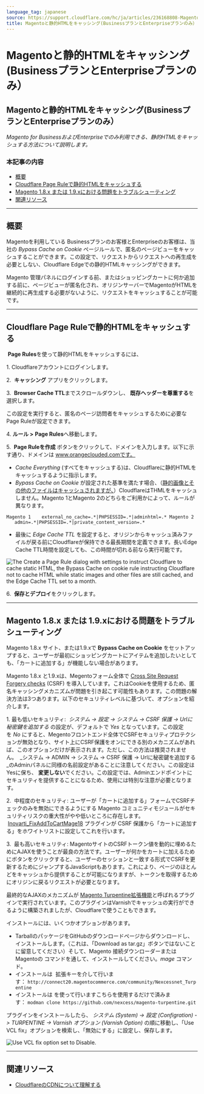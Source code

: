 ```yaml
---
language_tag: japanese
source: https://support.cloudflare.com/hc/ja/articles/236168808-Magento%E3%81%A8%E9%9D%99%E7%9A%84HTML%E3%82%92%E3%82%AD%E3%83%A3%E3%83%83%E3%82%B7%E3%83%B3%E3%82%B0-Business%E3%83%97%E3%83%A9%E3%83%B3%E3%81%A8Enterprise%E3%83%97%E3%83%A9%E3%83%B3%E3%81%AE%E3%81%BF-
title: Magentoと静的HTMLをキャッシング(BusinessプランとEnterpriseプランのみ）
---
```


# Magentoと静的HTMLをキャッシング(BusinessプランとEnterpriseプランのみ）

## Magentoと静的HTMLをキャッシング(BusinessプランとEnterpriseプランのみ）

_Magento for BusinessおよびEnterpriseでのみ利用できる、静的HTMLをキャッシュする方法について説明します。_

### 本記事の内容

-   [概要](https://support.cloudflare.com/hc/ja/articles/236168808-Magento%E3%81%A8%E9%9D%99%E7%9A%84HTML%E3%82%92%E3%82%AD%E3%83%A3%E3%83%83%E3%82%B7%E3%83%B3%E3%82%B0-Business%E3%83%97%E3%83%A9%E3%83%B3%E3%81%A8Enterprise%E3%83%97%E3%83%A9%E3%83%B3%E3%81%AE%E3%81%BF-#h_3gTROadnTWFqZeV63JQ26q)
-   [Cloudflare Page Ruleで静的HTMLをキャッシュする](https://support.cloudflare.com/hc/ja/articles/236168808-Magento%E3%81%A8%E9%9D%99%E7%9A%84HTML%E3%82%92%E3%82%AD%E3%83%A3%E3%83%83%E3%82%B7%E3%83%B3%E3%82%B0-Business%E3%83%97%E3%83%A9%E3%83%B3%E3%81%A8Enterprise%E3%83%97%E3%83%A9%E3%83%B3%E3%81%AE%E3%81%BF-#h_4VTKFNlOeF4MXnVsg5sNkB)
-   [Magento 1.8.x または 1.9.xにおける問題をトラブルシューティング](https://support.cloudflare.com/hc/ja/articles/236168808-Magento%E3%81%A8%E9%9D%99%E7%9A%84HTML%E3%82%92%E3%82%AD%E3%83%A3%E3%83%83%E3%82%B7%E3%83%B3%E3%82%B0-Business%E3%83%97%E3%83%A9%E3%83%B3%E3%81%A8Enterprise%E3%83%97%E3%83%A9%E3%83%B3%E3%81%AE%E3%81%BF-#h_2F3EyjMlfWDRnOzjkvhIGg)
-   [関連リソース](https://support.cloudflare.com/hc/ja/articles/236168808-Magento%E3%81%A8%E9%9D%99%E7%9A%84HTML%E3%82%92%E3%82%AD%E3%83%A3%E3%83%83%E3%82%B7%E3%83%B3%E3%82%B0-Business%E3%83%97%E3%83%A9%E3%83%B3%E3%81%A8Enterprise%E3%83%97%E3%83%A9%E3%83%B3%E3%81%AE%E3%81%BF-#h_600GCjGBJxeCueai2OREmf)

___

## 概要

Magentoを利用している Businessプランのお客様とEnterpriseのお客様は、当社の _Bypass Cache on Cookie_ ページルールで、匿名のページビューをキャッシュすることができます。この設定で、リクエストからリクエストへの再生成を必要としない、Cloudflare Edgeでの静的HTMLキャッシングができます。

Magento 管理パネルにログインする前、またはショッピングカートに何か追加する前に、ページビューが匿名化され、オリジンサーバーでMagentoがHTMLを継続的に再生成する必要がないように、リクエストをキャッシュすることが可能です。

___

## Cloudflare Page Ruleで静的HTMLをキャッシュする

 **Page Rules**を使って静的HTMLをキャッシュするには、

1\. Cloudflareアカウントにログインします。

2\.  **キャッシング** アプリをクリックします。 

3\.  **Browser Cache TTL**までスクロールダウンし、 **既存ヘッダーを尊重する**を選択します。

この設定を実行すると、匿名のページ訪問者をキャッシュするために必要なPage Ruleが設定できます。

4\. **ルール >** **Page Rules**へ移動します。

5\.  **Page Ruleを作成** ボタンをクリックして、ドメインを入力します。以下に示す通り、ドメインは www.orangeclouded.comです。

-   _Cache Everything_ (すべてをキャッシュする)は、Cloudflareに静的HTMLをキャッシュするように指示します。
-   _Bypass Cache on Cookie_ が設定された基準を満たす場合、（[静的画像とその他のファイルはキャッシュされますが、](https://support.cloudflare.com/hc/en-us/articles/200172516-Which-file-extensions-does-CloudFlare-cache-for-static-content-)）CloudflareはTHMLをキャッシュしません。Magento 1とMagento 2のどちらをご利用かによって、ルールが異なります。

`Magento 1    external_no_cache=.*|PHPSESSID=.*|adminhtml=.* Magento 2    admin=.*|PHPSESSID=.*|private_content_version=.*`

-   最後に _Edge Cache TTL_ を設定すると、オリジンからキャッシュ済みファイルが戻る前にCloudflareが保持できる最長期間を定義できます。長いEdge Cache TTL時間を設定しても、この時間が切れる前なら実行可能です。

![The Create a Page Rule dialog with settings to instruct Cloudflare to cache static HTML, the Bypass Cache on cookie rule instructing Cloudflare not to cache HTML while static images and other files are still cached, and the Edge Cache TTL set to a month.](/support/static/hc-import-page_rules_caching_static_html_with_magento.png)

6\.  **保存とデプロイ**をクリックします。

___

## Magento 1.8.x または 1.9.xにおける問題をトラブルシューティング

Magento 1.8.x サイト、または1.9.xで **Bypass Cache on Cookie** をセットアップすると、ユーザーが最初にショッピングカートにアイテムを追加したいとしても、「カートに追加する」が機能しない場合があります。

Magento 1.8.x と1.9.xは、Megentoフォーム全体で [Cross Site Request Forgery checks](https://www.section.io/blog/csrf-and-caching/) (CSRF) を導入しています。これはCookieを使用するため、匿名キャッシングメカニズムが問題を引き起こす可能性もあります。この問題の解決方法は3つあります。以下のセキュリティレベルに基づいて、オプションを紹介します。

1\. 最も低いセキュリティ:  _システム -> 設定 -> システム -> CSRF 保護 -> Urlに秘密鍵を追加する_ の設定が、デフォルトで _Yes_ となっています。この設定を _No_ にすると、Megentoフロントエンド全体でCSRFセキュリティプロテクションが無効となり、サイト上にCSRF保護をオンにできる別のメカニズムがあれば、このオプションだけが表示されます。ただし、この方法は推奨されません。  _システム -> ADMIN -> システム -> CSRF 保護 -> Urlに秘密鍵を追加する_のAdminパネルに同様の名前設定があることに注意してください。この設定はYesに保ち、 **変更しない**でください。この設定では、Adminエンドポイントにセキュリティを提供することになるため、使用には特別な注意が必要となります。

2\.  中程度のセキュリティ: ユーザーが「カートに追加する」フォームでCSRFチェックのみを無効にできるようにする Magento コミュニティモジュールがセキュリティリスクの重大性がやや低いところに存在します。  [Inovarti\_FixAddToCartMage18](https://github.com/deivisonarthur/Inovarti_FixAddToCartMage18/blob/master/README.md) プラグインが CSRF 保護から「カートに追加する」をホワイトリストに設定してこれを行います。 

3\.  最も高いセキュリティ: MagentoサイトのCSRFトークン値を動的に埋めるためにAJAXを使うことが最良の方法です。ユーザーが何かをカートに加えるためにボタンをクリックすると、ユーザーのセッションと一致する形式でCSRFを更新するためにジャンプするJavaScriptもあります。これにより、ページのほとんどをキャッシュから提供することが可能になりますが、トークンを取得するためにオリジンに戻るリクエストが必要となります。

最終的なAJAXのメカニズムが [Magento Turpentine拡張機能](https://github.com/nexcess/magento-turpentine)と呼ばれるプラグインで実行されています。このプラグインはVarnishでキャッシュの実行ができるように構築されましたが、Cloudflareで使うこともできます。

インストールには、いくつかオプションがあります。

-   TarballのパッケージをGitHubのダウンロードページからダウンロードし、インストールします。（これは、「Download as tar.gz」ボタンではないことに留意してください）そして、Magento 接続ダウンローダーまたはMagentoの コマンドを通して、インストールしてください。_mage_ コマンド。
-   インストールは  拡張キーを介して行います： `http://connect20.magentocommerce.com/community/Nexcessnet_Turpentine`
-   インストールは を使って行いますこちらを使用するだけで済みます： `modman clone https://github.com/nexcess/magento-turpentine.git`

プラグインをインストールしたら、 _システム (System) -> 設定 (Configration) -> TURPENTINE -> Varnish オプション (Varnish Option)_ の順に移動し、「Use VCL fix」オプションを検索し、「無効にする」に設定し、保存します。

![Use VCL fix option set to Disable.](/support/static/hc-import-use_vcl_fix_magento_cache_static_html.png)

___

## 関連リソース

-   [CloudflareのCDNについて理解する](https://support.cloudflare.com/hc/en-us/articles/200172516)
